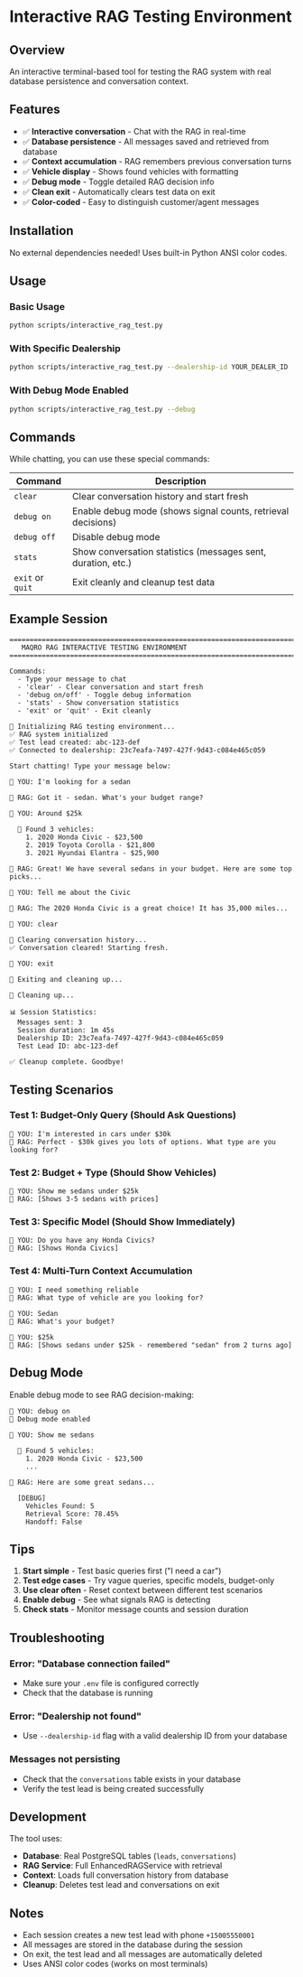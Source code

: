 # Interactive RAG Testing Environment

## Overview
An interactive terminal-based tool for testing the RAG system with real database persistence and conversation context.

## Features
- ✅ **Interactive conversation** - Chat with the RAG in real-time
- ✅ **Database persistence** - All messages saved and retrieved from database
- ✅ **Context accumulation** - RAG remembers previous conversation turns
- ✅ **Vehicle display** - Shows found vehicles with formatting
- ✅ **Debug mode** - Toggle detailed RAG decision info
- ✅ **Clean exit** - Automatically clears test data on exit
- ✅ **Color-coded** - Easy to distinguish customer/agent messages

## Installation

No external dependencies needed! Uses built-in Python ANSI color codes.

## Usage

### Basic Usage
```bash
python scripts/interactive_rag_test.py
```

### With Specific Dealership
```bash
python scripts/interactive_rag_test.py --dealership-id YOUR_DEALER_ID
```

### With Debug Mode Enabled
```bash
python scripts/interactive_rag_test.py --debug
```

## Commands

While chatting, you can use these special commands:

| Command | Description |
|---------|-------------|
| `clear` | Clear conversation history and start fresh |
| `debug on` | Enable debug mode (shows signal counts, retrieval decisions) |
| `debug off` | Disable debug mode |
| `stats` | Show conversation statistics (messages sent, duration, etc.) |
| `exit` or `quit` | Exit cleanly and cleanup test data |

## Example Session

```
================================================================================
   MAQRO RAG INTERACTIVE TESTING ENVIRONMENT
================================================================================

Commands:
  - Type your message to chat
  - 'clear' - Clear conversation and start fresh
  - 'debug on/off' - Toggle debug information
  - 'stats' - Show conversation statistics
  - 'exit' or 'quit' - Exit cleanly

🔄 Initializing RAG testing environment...
✅ RAG system initialized
✅ Test lead created: abc-123-def
✅ Connected to dealership: 23c7eafa-7497-427f-9d43-c084e465c059

Start chatting! Type your message below:

👤 YOU: I'm looking for a sedan

🤖 RAG: Got it - sedan. What's your budget range?

👤 YOU: Around $25k

  🚗 Found 3 vehicles:
    1. 2020 Honda Civic - $23,500
    2. 2019 Toyota Corolla - $21,800
    3. 2021 Hyundai Elantra - $25,900

🤖 RAG: Great! We have several sedans in your budget. Here are some top picks...

👤 YOU: Tell me about the Civic

🤖 RAG: The 2020 Honda Civic is a great choice! It has 35,000 miles...

👤 YOU: clear

🧹 Clearing conversation history...
✅ Conversation cleared! Starting fresh.

👤 YOU: exit

👋 Exiting and cleaning up...

🧹 Cleaning up...

📊 Session Statistics:
  Messages sent: 3
  Session duration: 1m 45s
  Dealership ID: 23c7eafa-7497-427f-9d43-c084e465c059
  Test Lead ID: abc-123-def

✅ Cleanup complete. Goodbye!
```

## Testing Scenarios

### Test 1: Budget-Only Query (Should Ask Questions)
```
👤 YOU: I'm interested in cars under $30k
🤖 RAG: Perfect - $30k gives you lots of options. What type are you looking for?
```

### Test 2: Budget + Type (Should Show Vehicles)
```
👤 YOU: Show me sedans under $25k
🤖 RAG: [Shows 3-5 sedans with prices]
```

### Test 3: Specific Model (Should Show Immediately)
```
👤 YOU: Do you have any Honda Civics?
🤖 RAG: [Shows Honda Civics]
```

### Test 4: Multi-Turn Context Accumulation
```
👤 YOU: I need something reliable
🤖 RAG: What type of vehicle are you looking for?

👤 YOU: Sedan
🤖 RAG: What's your budget?

👤 YOU: $25k
🤖 RAG: [Shows sedans under $25k - remembered "sedan" from 2 turns ago]
```

## Debug Mode

Enable debug mode to see RAG decision-making:

```
👤 YOU: debug on
🔧 Debug mode enabled

👤 YOU: Show me sedans

  🚗 Found 5 vehicles:
    1. 2020 Honda Civic - $23,500
    ...

🤖 RAG: Here are some great sedans...

  [DEBUG]
    Vehicles Found: 5
    Retrieval Score: 78.45%
    Handoff: False
```

## Tips

1. **Start simple** - Test basic queries first ("I need a car")
2. **Test edge cases** - Try vague queries, specific models, budget-only
3. **Use clear often** - Reset context between different test scenarios
4. **Enable debug** - See what signals RAG is detecting
5. **Check stats** - Monitor message counts and session duration

## Troubleshooting

### Error: "Database connection failed"
- Make sure your `.env` file is configured correctly
- Check that the database is running

### Error: "Dealership not found"
- Use `--dealership-id` flag with a valid dealership ID from your database

### Messages not persisting
- Check that the `conversations` table exists in your database
- Verify the test lead is being created successfully

## Development

The tool uses:
- **Database**: Real PostgreSQL tables (`leads`, `conversations`)
- **RAG Service**: Full EnhancedRAGService with retrieval
- **Context**: Loads full conversation history from database
- **Cleanup**: Deletes test lead and conversations on exit

## Notes

- Each session creates a new test lead with phone `+15005550001`
- All messages are stored in the database during the session
- On exit, the test lead and all messages are automatically deleted
- Uses ANSI color codes (works on most terminals)
